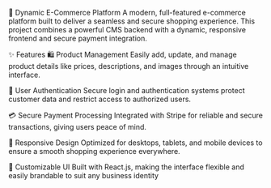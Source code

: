 🛒 Dynamic E-Commerce Platform
A modern, full-featured e-commerce platform built to deliver a seamless and secure shopping experience. This project combines a powerful CMS backend with a dynamic, responsive frontend and secure payment integration.

✨ Features
🛍️ Product Management
Easily add, update, and manage product details like prices, descriptions, and images through an intuitive interface.

🔐 User Authentication
Secure login and authentication systems protect customer data and restrict access to authorized users.

💳 Secure Payment Processing
Integrated with Stripe for reliable and secure transactions, giving users peace of mind.

📱 Responsive Design
Optimized for desktops, tablets, and mobile devices to ensure a smooth shopping experience everywhere.

🎨 Customizable UI
Built with React.js, making the interface flexible and easily brandable to suit any business identity

